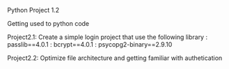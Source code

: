 Python Project 1.2

Getting used to python code

Project2.1: Create a simple login project that use the following library
    : passlib==4.0.1
    : bcrypt==4.0.1
    : psycopg2-binary==2.9.10

Project2.2: Optimize file architecture and getting familiar with authetication


